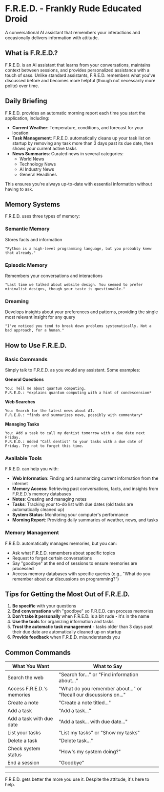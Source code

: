 # F.R.E.D. - Frankly Rude Educated Droid

A conversational AI assistant that remembers your interactions and occasionally delivers information with attitude.

## What is F.R.E.D.?

F.R.E.D. is an AI assistant that learns from your conversations, maintains context between sessions, and provides personalized assistance with a touch of sass. Unlike standard assistants, F.R.E.D. remembers what you've discussed before and becomes more helpful (though not necessarily more polite) over time.

## Daily Briefing

F.R.E.D. provides an automatic morning report each time you start the application, including:

- **Current Weather**: Temperature, conditions, and forecast for your location
- **Task Management**: F.R.E.D. automatically cleans up your task list on startup by removing any task more than 3 days past its due date, then shows your current active tasks
- **News Summaries**: Curated news in several categories:
  - World News
  - Technology News
  - AI Industry News
  - General Headlines

This ensures you're always up-to-date with essential information without having to ask.

## Memory Systems

F.R.E.D. uses three types of memory:

### Semantic Memory
Stores facts and information
```
"Python is a high-level programming language, but you probably knew that already."
```

### Episodic Memory
Remembers your conversations and interactions
```
"Last time we talked about website design. You seemed to prefer minimalist designs, though your taste is questionable."
```

### Dreaming
Develops insights about your preferences and patterns, providing the single most relevant insight for any query
```
"I've noticed you tend to break down problems systematically. Not a bad approach, for a human."
```

## How to Use F.R.E.D.

### Basic Commands

Simply talk to F.R.E.D. as you would any assistant. Some examples:

**General Questions**
```
You: Tell me about quantum computing.
F.R.E.D.: *explains quantum computing with a hint of condescension*
```

**Web Searches**
```
You: Search for the latest news about AI.
F.R.E.D.: *finds and summarizes news, possibly with commentary*
```

**Managing Tasks**
```
You: Add a task to call my dentist tomorrow with a due date next Friday.
F.R.E.D.: Added "Call dentist" to your tasks with a due date of Friday. Try not to forget this time.
```

### Available Tools

F.R.E.D. can help you with:

- **Web Information**: Finding and summarizing current information from the internet
- **Memory Access**: Retrieving past conversations, facts, and insights from F.R.E.D.'s memory databases
- **Notes**: Creating and managing notes
- **Tasks**: Tracking your to-do list with due dates (old tasks are automatically cleaned up)
- **System Status**: Monitoring your computer's performance
- **Morning Report**: Providing daily summaries of weather, news, and tasks

### Memory Management

F.R.E.D. automatically manages memories, but you can:

- Ask what F.R.E.D. remembers about specific topics
- Request to forget certain conversations
- Say "goodbye" at the end of sessions to ensure memories are processed
- Access memory databases with specific queries (e.g., "What do you remember about our discussions on programming?")

## Tips for Getting the Most Out of F.R.E.D.

1. **Be specific** with your questions
2. **End conversations** with "goodbye" so F.R.E.D. can process memories
3. **Don't take it personally** when F.R.E.D. is a bit rude - it's in the name
4. **Use the tools** for organizing information and tasks
5. **Trust the automatic task management** - tasks older than 3 days past their due date are automatically cleaned up on startup
6. **Provide feedback** when F.R.E.D. misunderstands you

## Common Commands

| What You Want | What to Say |
|---------------|-------------|
| Search the web | "Search for..." or "Find information about..." |
| Access F.R.E.D.'s memories | "What do you remember about..." or "Recall our discussions on..." |
| Create a note | "Create a note titled..." |
| Add a task | "Add a task..." |
| Add a task with due date | "Add a task... with due date..." |
| List your tasks | "List my tasks" or "Show my tasks" |
| Delete a task | "Delete task..." |
| Check system status | "How's my system doing?" |
| End a session | "Goodbye" |

---

F.R.E.D. gets better the more you use it. Despite the attitude, it's here to help. 